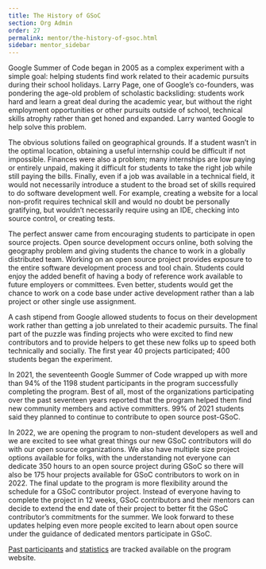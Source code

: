 ```yaml
---
title: The History of GSoC
section: Org Admin
order: 27
permalink: mentor/the-history-of-gsoc.html
sidebar: mentor_sidebar
---
```


Google Summer of Code began in 2005 as a complex experiment with a simple goal: helping students find work related to their academic pursuits during their school holidays. Larry Page, one of Google’s co-founders, was pondering the age-old problem of scholastic backsliding: students work hard and learn a great deal during the academic year, but without the right employment opportunities or other pursuits outside of school, technical skills atrophy rather than get honed and expanded. Larry wanted Google to help solve this problem.

The obvious solutions failed on geographical grounds. If a student wasn’t in the optimal location, obtaining a useful internship could be difficult if not impossible. Finances were also a problem; many internships are low paying or entirely unpaid, making it difficult for students to take the right job while still paying the bills. Finally, even if a job was available in a technical field, it would not necessarily introduce a student to the broad set of skills required to do software development well. For example, creating a website for a local non-profit requires technical skill and would no doubt be personally gratifying, but wouldn’t necessarily require using an IDE, checking into source control, or creating tests.

The perfect answer came from encouraging students to participate in open source projects. Open source development occurs online, both solving the geography problem and giving students the chance to work in a globally distributed team. Working on an open source project provides exposure to the entire software development process and tool chain. Students could enjoy the added benefit of having a body of reference work available to future employers or committees. Even better, students would get the chance to work on a code base under active development rather than a lab project or other single use assignment.

A cash stipend from Google allowed students to focus on their development work rather than getting a job unrelated to their academic pursuits. The final part of the puzzle was finding projects who were excited to find new contributors and to provide helpers to get these new folks up to speed both technically and socially. The first year 40 projects participated; 400 students began the experiment.

In 2021, the seventeenth Google Summer of Code wrapped up with more than 94% of the 1198 student participants in the program successfully completing the program. Best of all, most of the organizations participating over the past seventeen years reported that the program helped them find new community members and active committers. 99% of 2021 students said they planned to continue to contribute to open source post-GSoC.

In 2022, we are opening the program to non-student developers as well and we are excited to see what great things our new GSoC contributors will do with our open source organizations. We also have multiple size project options available for folks, with the understanding not everyone can dedicate 350 hours to an open source project during GSoC so there will also be 175 hour projects available for GSoC contributors to work on in 2022. The final update to the program is more flexibility around the schedule for a GSoC contributor project. Instead of everyone having to complete the project in 12 weeks, GSoC contributors and their mentors can decide to extend the end date of their project to better fit the GSoC contributor’s commitments for the summer. We look forward to these updates helping even more people excited to learn about open source under the guidance of dedicated mentors participate in GSoC.

[Past participants](https://summerofcode.withgoogle.com/archive)
and [statistics](https://developers.google.com/open-source/gsoc/resources/stats)
are tracked available on the program website.
